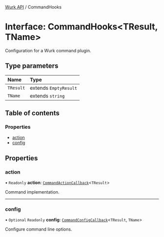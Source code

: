 [Wurk API](../README.md) / CommandHooks

# Interface: CommandHooks\<TResult, TName\>

Configuration for a Wurk command plugin.

## Type parameters

| Name | Type |
| :------ | :------ |
| `TResult` | extends `EmptyResult` |
| `TName` | extends `string` |

## Table of contents

### Properties

- [action](CommandHooks.md#action)
- [config](CommandHooks.md#config)

## Properties

### action

• `Readonly` **action**: [`CommandActionCallback`](../README.md#commandactioncallback)\<`TResult`\>

Command implementation.

___

### config

• `Optional` `Readonly` **config**: [`CommandConfigCallback`](../README.md#commandconfigcallback)\<`TResult`, `TName`\>

Configure command line options.
